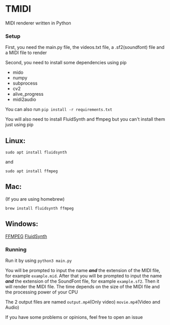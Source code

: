 # TMIDI
MIDI renderer written in Python

### Setup

First, you need the main.py file, the videos.txt file, a .sf2(soundfont) file and a MIDI file to render

Second, you need to install some dependencies using pip
* mido
* numpy
* subprocess
* cv2
* alive_progress
* midi2audio

You can also run `pip install -r requirements.txt`

You will also need to install FluidSynth and ffmpeg but you can't install them just using pip
## Linux:
```
sudo apt install fluidsynth
```
and 
```
sudo apt install ffmpeg
```

## Mac:
(If you are using homebrew)
```
brew install fluidsynth ffmpeg
```
## Windows: 
[FFMPEG](https://www.ffmpeg.org/download.html#build-windows)
[FluidSynth](https://github.com/FluidSynth/fluidsynth/releases)

### Running

Run it by using ``` python3 main.py ```

You will be prompted to input the name ***and*** the extension of the MIDI file, for example ```example.mid```. After that you will be prompted to input the name ***and*** the extension of the SoundFont file, for example ```example.sf2```. Then it will render the MIDI file. The time depends on the size of the MIDI file and the processing power of your CPU

The 2 output files are named ```output.mp4```(Only video) ```movie.mp4```(Video and Audio)

If you have some problems or opinions, feel free to open an issue
